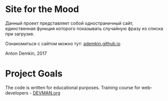 # Site for the Mood

Данный проект представляет собой одностраничный сайт, единственная функция которого показывать случайную фразу из списка при загрузке.

Ознакомиться с сайтом можно тут: [ademkin.github.io](https://ademkin.github.io)

Anton Demkin, 2017

# Project Goals

The code is written for educational purposes. Training course for web-developers - [DEVMAN.org](https://devman.org)
